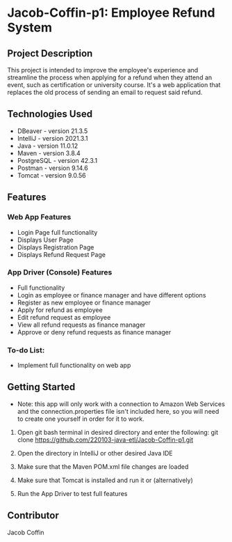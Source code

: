# Jacob-Coffin-p1: Employee Refund System

## Project Description

This project is intended to improve the employee's experience and streamline the process when applying for a refund when they attend an event, such as certification or university course. It's a web application that replaces the old process of sending an email to request said refund.

## Technologies Used

* DBeaver - version 21.3.5
* IntelliJ - version 2021.3.1
* Java - version 11.0.12
* Maven - version 3.8.4
* PostgreSQL - version 42.3.1
* Postman - version 9.14.6
* Tomcat - version 9.0.56

## Features

### Web App Features

* Login Page full functionality
* Displays User Page
* Displays Registration Page
* Displays Refund Request Page

### App Driver (Console) Features

* Full functionality
* Login as employee or finance manager and have different options
* Register as new employee or finance manager
* Apply for refund as employee
* Edit refund request as employee
* View all refund requests as finance manager
* Approve or deny refund requests as finance manager

### To-do List:

* Implement full functionality on web app

## Getting Started

* Note: this app will only work with a connection to Amazon Web Services and the connection.properties file isn't included here, so you will need to create one yourself in order for it to work. 

1. Open git bash terminal in desired directory and enter the following: 
    git clone https://github.com/220103-java-etl/Jacob-Coffin-p1.git

2. Open the directory in IntelliJ or other desired Java IDE

3. Make sure that the Maven POM.xml file changes are loaded

4. Make sure that Tomcat is installed and run it or (alternatively)

5. Run the App Driver to test full features

## Contributor

Jacob Coffin